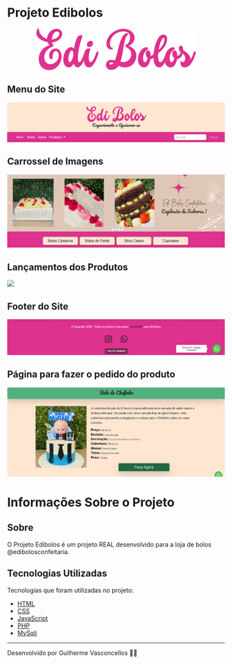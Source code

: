 # Projeto Edibolos

<p align="center"> <img src="public/logoEdibolos.png"></p>

 ## Menu do Site
  
 <img src="public/menuSite.png">

 ## Carrossel de Imagens

<img src="public/galeriaImagens.png">

## Lançamentos dos Produtos

<img src="public/primeiroLançamentos.png">

## Footer do Site

<img src="public/rodape.png">

## Página para fazer o pedido do produto

<img src="public/botaoEuQuero.png">

# Informações Sobre o Projeto

## Sobre

O Projeto Edibolos é um projeto REAL desenvolvido para a loja de bolos @edibolosconfeitaria.

## Tecnologias Utilizadas

Tecnologias que foram utilizadas no projeto:

- [HTML](https://html.com/)
- [CSS](https://www.css.com/)
- [JavaScript](https://www.javascript.com/)
- [PHP](https://www.php.net/)
- [MySqli](https://www.php.net/manual/pt_BR/book.mysqli.php)
---
Desenvolvido por Guilherme Vasconcellos 👨‍💻
